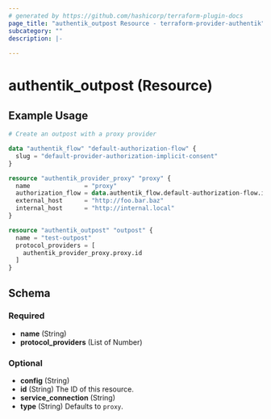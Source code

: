 ```yaml
---
# generated by https://github.com/hashicorp/terraform-plugin-docs
page_title: "authentik_outpost Resource - terraform-provider-authentik"
subcategory: ""
description: |-
  
---
```


# authentik_outpost (Resource)



## Example Usage

```terraform
# Create an outpost with a proxy provider

data "authentik_flow" "default-authorization-flow" {
  slug = "default-provider-authorization-implicit-consent"
}

resource "authentik_provider_proxy" "proxy" {
  name               = "proxy"
  authorization_flow = data.authentik_flow.default-authorization-flow.id
  external_host      = "http://foo.bar.baz"
  internal_host      = "http://internal.local"
}

resource "authentik_outpost" "outpost" {
  name = "test-outpost"
  protocol_providers = [
    authentik_provider_proxy.proxy.id
  ]
}
```

<!-- schema generated by tfplugindocs -->
## Schema

### Required

- **name** (String)
- **protocol_providers** (List of Number)

### Optional

- **config** (String)
- **id** (String) The ID of this resource.
- **service_connection** (String)
- **type** (String) Defaults to `proxy`.


